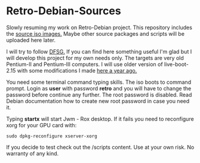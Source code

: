 # Retro-Debian-Sources

Slowly resuming my work on Retro-Debian project.
This repository includes the [source iso images.](https://github.com/MintPup/Retro-Debian-Sources/releases/tag/v.1.0)
Maybe other source packages and scripts will be uploaded here later.

I will try to follow [DFSG.](https://en.wikipedia.org/wiki/Debian_Free_Software_Guidelines) If you can find here something useful I'm glad but I will develop this project for my own needs only. The targets are very old Pentium-II and Pentium-III computers. I will use older version of live-boot-2.15 with some modifications I made [here a year ago.](https://github.com/MintPup/DebianDog-Wheezy/tree/master/live-boot-2)

You need some terminal command typing skills. The iso boots to command prompt. Login as **user** with password **retro** and you will have to change the password before continue any further. The root password is disabled. Read Debian documentation how to create new root password in case you need it.

Typing **startx** will start Jwm - Rox desktop. If it fails you need to reconfigure xorg for your GPU card with:

```
sudo dpkg-reconfigure xserver-xorg
```

If you decide to test check out the /scripts content. Use at your own risk. No warranty of any kind.

